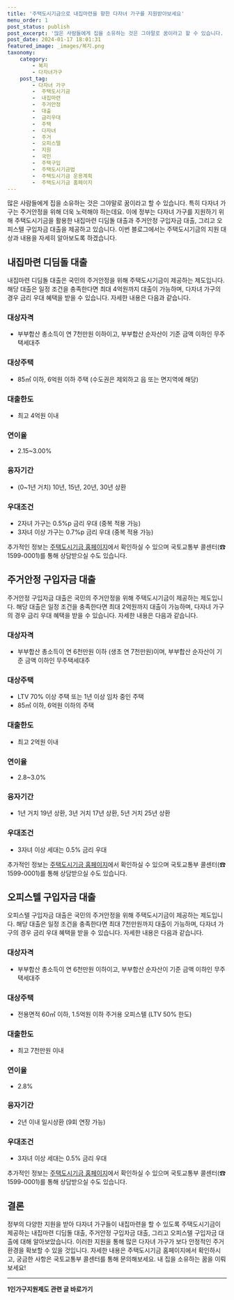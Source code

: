 ```yaml
---
title: '주택도시기금으로 내집마련을 향한 다자녀 가구를 지원받아보세요'
menu_order: 1
post_status: publish
post_excerpt: '많은 사람들에게 집을 소유하는 것은 그야말로 꿈이라고 할 수 있습니다. 특히 다자녀 가구는 주거안정을 위해 더욱 노력해야 하는데요. 이에 정부는 다자녀 가구를 지원하기 위해 주택도시기금을 활용한 내집마련 디딤돌 대출과 주거안정 구입자금 대출, 그리고 오피스텔 구입자금 대출을 제공하고 있습니다. 이번 블로그에서는 주택도시기금의 지원 대상과 내용을 자세히 알아보도록 하겠습니다.'
post_date: 2024-01-17 18:01:31
featured_image: _images/복지.png
taxonomy:
    category:
        - 복지
        - 다자녀가구
    post_tag:
        - 다자녀 가구
        -  주택도시기금
        -  내집마련
        -  주거안정
        -  대출
        -  금리우대
        -  주택
        -  다자녀
        -  주거
        -  오피스텔
        -  지원
        -  국민
        -  주택구입
        -  주택도시기금법
        -  주택도시기금 운용계획
        -  주택도시기금 홈페이지
---
```



많은 사람들에게 집을 소유하는 것은 그야말로 꿈이라고 할 수 있습니다. 특히 다자녀 가구는 주거안정을 위해 더욱 노력해야 하는데요. 이에 정부는 다자녀 가구를 지원하기 위해 주택도시기금을 활용한 내집마련 디딤돌 대출과 주거안정 구입자금 대출, 그리고 오피스텔 구입자금 대출을 제공하고 있습니다. 이번 블로그에서는 주택도시기금의 지원 대상과 내용을 자세히 알아보도록 하겠습니다.

## 내집마련 디딤돌 대출

내집마련 디딤돌 대출은 국민의 주거안정을 위해 주택도시기금이 제공하는 제도입니다. 해당 대출은 일정 조건을 충족한다면 최대 4억원까지 대출이 가능하며, 다자녀 가구의 경우 금리 우대 혜택을 받을 수 있습니다. 자세한 내용은 다음과 같습니다.

### 대상자격
- 부부합산 총소득이 연 7천만원 이하이고, 부부합산 순자산이 기준 금액 이하인 무주택세대주

### 대상주택
- 85㎡ 이하, 6억원 이하 주택 (수도권은 제외하고 읍 또는 면지역에 해당)

### 대출한도
- 최고 4억원 이내

### 연이율
- 2.15~3.00%

### 융자기간
- (0~1년 거치) 10년, 15년, 20년, 30년 상환

### 우대조건
- 2자녀 가구는 0.5%p 금리 우대 (중복 적용 가능)
- 3자녀 이상 가구는 0.7%p 금리 우대 (중복 적용 가능)

추가적인 정보는 [주택도시기금 홈페이지](주택도시기금홈페이지링크)에서 확인하실 수 있으며 국토교통부 콜센터(☎ 1599-0001)를 통해 상담받으실 수도 있습니다.

## 주거안정 구입자금 대출
주거안정 구입자금 대출은 국민의 주거안정을 위해 주택도시기금이 제공하는 제도입니다. 해당 대출은 일정 조건을 충족한다면 최대 2억원까지 대출이 가능하며, 다자녀 가구의 경우 금리 우대 혜택을 받을 수 있습니다. 자세한 내용은 다음과 같습니다.

### 대상자격
- 부부합산 총소득이 연 6천만원 이하 (생초 연 7천만원)이며, 부부합산 순자산이 기준 금액 이하인 무주택세대주

### 대상주택
- LTV 70% 이상 주택 또는 1년 이상 임차 중인 주택
- 85㎡ 이하, 6억원 이하의 주택

### 대출한도
- 최고 2억원 이내

### 연이율
- 2.8~3.0%

### 융자기간
- 1년 거치 19년 상환, 3년 거치 17년 상환, 5년 거치 25년 상환

### 우대조건
- 3자녀 이상 세대는 0.5% 금리 우대

추가적인 정보는 [주택도시기금 홈페이지](주택도시기금홈페이지링크)에서 확인하실 수 있으며 국토교통부 콜센터(☎ 1599-0001)를 통해 상담받으실 수도 있습니다.

## 오피스텔 구입자금 대출
오피스텔 구입자금 대출은 국민의 주거안정을 위해 주택도시기금이 제공하는 제도입니다. 해당 대출은 일정 조건을 충족한다면 최대 7천만원까지 대출이 가능하며, 다자녀 가구의 경우 금리 우대 혜택을 받을 수 있습니다. 자세한 내용은 다음과 같습니다.

### 대상자격
- 부부합산 총소득이 연 6천만원 이하이고, 부부합산 순자산이 기준 금액 이하인 무주택세대주

### 대상주택
- 전용면적 60㎡ 이하, 1.5억원 이하 주거용 오피스텔 (LTV 50% 한도)

### 대출한도
- 최고 7천만원 이내

### 연이율
- 2.8%

### 융자기간
- 2년 이내 일시상환 (9회 연장 가능)

### 우대조건
- 3자녀 이상 세대는 0.5% 금리 우대

추가적인 정보는 [주택도시기금 홈페이지](주택도시기금홈페이지링크)에서 확인하실 수 있으며 국토교통부 콜센터(☎ 1599-0001)를 통해 상담받으실 수도 있습니다.

## 결론

정부의 다양한 지원을 받아 다자녀 가구들이 내집마련을 할 수 있도록 주택도시기금이 제공하는 내집마련 디딤돌 대출, 주거안정 구입자금 대출, 그리고 오피스텔 구입자금 대출에 대해 알아보았습니다. 이러한 지원을 통해 많은 다자녀 가구가 보다 안정적인 주거 환경을 확보할 수 있을 것입니다. 자세한 내용은 주택도시기금 홈페이지에서 확인하시고, 궁금한 사항은 국토교통부 콜센터를 통해 문의해보세요. 내 집을 소유하는 꿈을 이뤄보세요!
<!-- wp:separator -->
<hr class="wp-block-separator has-alpha-channel-opacity"/>
<!-- /wp:separator -->

<!-- wp:group {"backgroundColor":"base","layout":{"type":"constrained"}} -->
<div class="wp-block-group has-base-background-color has-background"><!-- wp:paragraph {"align":"center","fontSize":"medium"} -->
<p class="has-text-align-center has-large-font-size"><strong>1인가구지원제도 관련 글 바로가기</strong></p>
<!-- /wp:paragraph -->


<!-- wp:latest-posts
{"categories":[{"id":14321,"count":19,"description":"","link":"https://uknowlaw.com/category/1%ec%9d%b8%ea%b0%80%ea%b5%ac%ec%a7%80%ec%9b%90%ec%a0%9c%eb%8f%84/","name":"1인가구지원제도","slug":"1인가구지원제도","taxonomy":"category","parent":0,"meta":[],"_links":{"self":[{"href":"https://uknowlaw.com/wp-json/wp/v2/categories/14321"}],"collection":[{"href":"https://uknowlaw.com/wp-json/wp/v2/categories"}],"about":[{"href":"https://uknowlaw.com/wp-json/wp/v2/taxonomies/category"}],"wp:post_type":[{"href":"https://uknowlaw.com/wp-json/wp/v2/posts?categories=14321"}],"curies":[{"name":"wp","href":"https://api.w.org/{rel}","templated":true}]}}],"postsToShow":100,"excerptLength":28,"postLayout":"grid","columns":2,"featuredImageAlign":"left","featuredImageSizeSlug":"large","fontSize":"small"} /--></div>
<!-- /wp:group -->